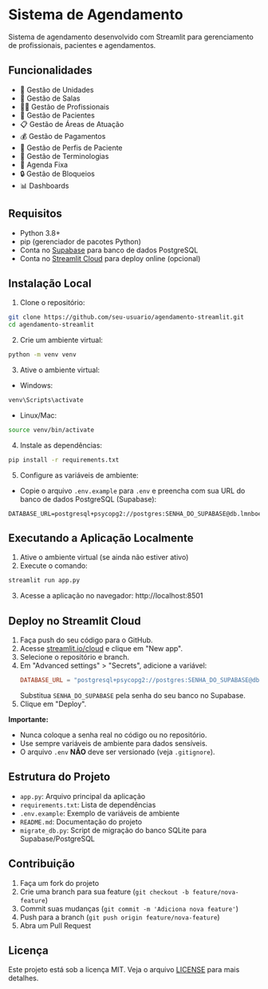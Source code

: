 # Sistema de Agendamento

Sistema de agendamento desenvolvido com Streamlit para gerenciamento de profissionais, pacientes e agendamentos.

## Funcionalidades

- 🏢 Gestão de Unidades
- 🚪 Gestão de Salas
- 👨‍⚕️ Gestão de Profissionais
- 🏥 Gestão de Pacientes
- 📋 Gestão de Áreas de Atuação
- 💰 Gestão de Pagamentos
- 👥 Gestão de Perfis de Paciente
- 📝 Gestão de Terminologias
- 📅 Agenda Fixa
- 🔒 Gestão de Bloqueios
- 📊 Dashboards

## Requisitos

- Python 3.8+
- pip (gerenciador de pacotes Python)
- Conta no [Supabase](https://supabase.com/) para banco de dados PostgreSQL
- Conta no [Streamlit Cloud](https://streamlit.io/cloud) para deploy online (opcional)

## Instalação Local

1. Clone o repositório:
```bash
git clone https://github.com/seu-usuario/agendamento-streamlit.git
cd agendamento-streamlit
```

2. Crie um ambiente virtual:
```bash
python -m venv venv
```

3. Ative o ambiente virtual:
- Windows:
```bash
venv\Scripts\activate
```
- Linux/Mac:
```bash
source venv/bin/activate
```

4. Instale as dependências:
```bash
pip install -r requirements.txt
```

5. Configure as variáveis de ambiente:
- Copie o arquivo `.env.example` para `.env` e preencha com sua URL do banco de dados PostgreSQL (Supabase):

```
DATABASE_URL=postgresql+psycopg2://postgres:SENHA_DO_SUPABASE@db.lmnboexmebxxwfowyjqe.supabase.co:5432/postgres
```

## Executando a Aplicação Localmente

1. Ative o ambiente virtual (se ainda não estiver ativo)
2. Execute o comando:
```bash
streamlit run app.py
```
3. Acesse a aplicação no navegador: http://localhost:8501

## Deploy no Streamlit Cloud

1. Faça push do seu código para o GitHub.
2. Acesse [streamlit.io/cloud](https://streamlit.io/cloud) e clique em "New app".
3. Selecione o repositório e branch.
4. Em "Advanced settings" > "Secrets", adicione a variável:
   ```toml
   DATABASE_URL = "postgresql+psycopg2://postgres:SENHA_DO_SUPABASE@db.lmnboexmebxxwfowyjqe.supabase.co:5432/postgres"
   ```
   Substitua `SENHA_DO_SUPABASE` pela senha do seu banco no Supabase.
5. Clique em "Deploy".

**Importante:**
- Nunca coloque a senha real no código ou no repositório.
- Use sempre variáveis de ambiente para dados sensíveis.
- O arquivo `.env` **NÃO** deve ser versionado (veja `.gitignore`).

## Estrutura do Projeto

- `app.py`: Arquivo principal da aplicação
- `requirements.txt`: Lista de dependências
- `.env.example`: Exemplo de variáveis de ambiente
- `README.md`: Documentação do projeto
- `migrate_db.py`: Script de migração do banco SQLite para Supabase/PostgreSQL

## Contribuição

1. Faça um fork do projeto
2. Crie uma branch para sua feature (`git checkout -b feature/nova-feature`)
3. Commit suas mudanças (`git commit -m 'Adiciona nova feature'`)
4. Push para a branch (`git push origin feature/nova-feature`)
5. Abra um Pull Request

## Licença

Este projeto está sob a licença MIT. Veja o arquivo [LICENSE](LICENSE) para mais detalhes. 